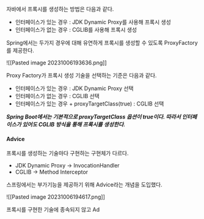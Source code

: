 자바에서 프록시를 생성하는 방법은 다음과 같다.

- 인터페이스가 있는 경우 : JDK Dynamic Proxy를 사용해 프록시 생성
- 인터페이스가 없는 경우 : CGLIB를 사용해 프록시 생성 

Spring에서는 두가지 경우에 대해 유연하게 프록시를 생성할 수 있도록 ProxyFactory를 제공한다. 

![[Pasted image 20231006193636.png]]

Proxy Factory가 프록시 생성 기술을 선택하는 기준은 다음과 같다. 

- 인터페이스가 있는 경우 : JDK Dynamic Proxy 선택
- 인터페이스가 없는 경우 : CGLIB 선택
- 인터페이스가 있는 경우 + proxyTargetClass(true) : CGLIB 선택

***Spring Boot에서는 기본적으로 proxyTargetClass 옵션이 true이다. 따라서 인터페이스가 있어도 CGLIB 방식을 통해 프록시를 생성한다.***

#### Advice

프록시를 생성하는 기술마다 구현하는 구현체가 다르다. 
- JDK Dynamic Proxy -> InvocationHandler
- CGLIB -> Method Interceptor

스프링에서는 부가기능을 제공하기 위해 Advice라는 개념을 도입했다.

![[Pasted image 20231006194617.png]]

프록시를 구현한 기술에 종속되지 않고 Ad